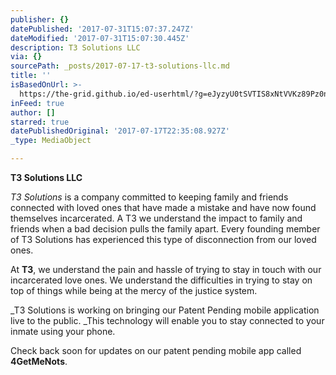 ```yaml
---
publisher: {}
datePublished: '2017-07-31T15:07:37.247Z'
dateModified: '2017-07-31T15:07:30.445Z'
description: T3 Solutions LLC
via: {}
sourcePath: _posts/2017-07-17-t3-solutions-llc.md
title: ''
isBasedOnUrl: >-
  https://the-grid.github.io/ed-userhtml/?g=eJyzyU0tSVTIS8xNtVVKz89Pz0nVLc4sSdUtSy3KTMtMTizJzM9TUkjOzytJzSuxVSr3dzGNKi8ptQz3TjdMzU4vK_SP0I23DCr1NfQr8QhONnZK8vQ2qAgprvJVUtC3AwBE8iB6
inFeed: true
author: []
starred: true
datePublishedOriginal: '2017-07-17T22:35:08.927Z'
_type: MediaObject

---
```

**T3 Solutions LLC**

_T3 Solutions_ is a company committed to keeping family and friends connected with loved ones that have made a mistake and have now found themselves incarcerated. A T3 we understand the impact to family and friends when a bad decision pulls the family apart. Every founding member of T3 Solutions has experienced this type of disconnection from our loved ones.

At **T3**, we understand the pain and hassle of trying to stay in touch with our incarcerated love ones. We understand the difficulties in trying to stay on top of things while being at the mercy of the justice system.

_T3 Solutions is working on bringing our Patent Pending mobile application live to the public. _This technology will enable you to stay connected to your inmate using your phone.

Check back soon for updates on our patent pending mobile app called **4GetMeNots**.